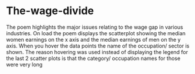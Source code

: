 # The-wage-divide

The poem highlights the major issues relating to the wage gap in various industries.
On load the poem displays the scatterplot showing the median women earnings on the x axis and the median earnings of men on the y axis.
When you hover the data points the name of the occupation/ sector is shown. The reason hovering was used instead of displaying the legend for the last 2 scatter plots is that the category/ occupation names for those were very long
